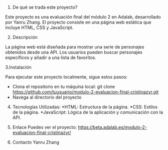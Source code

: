 1. De qué se trada este proyecto?

Este proyecto es una evaluación final del módulo 2 en Adalab, desarrollado por Yanru Zhang. El proyecto consiste en una página web estática que incluye HTML, CSS y JavaScript.

2. Descripción

La página web está diseñada para mostrar una serie de personajes obtenidos desde una API. Los usuarios pueden buscar personajes específicos y añadir a una lista de favoritos.

3.Instalación

Para ejecutar este proyecto localmente, sigue estos pasos:
* Clona el repositorio en tu máquina local: git clone https://github.com/tuusuario/modulo-2-evaluacion-final-cristinazyr.git
* Navega al directorio del proyecto

4. Tecnologías Utilizadas:
*HTML: Estructura de la página.
*CSS: Estilos de la página.
*JavaScript: Lógica de la aplicación y comunicación con la API.

5. Enlace
Puedes ver el proyecto: https://beta.adalab.es/modulo-2-evaluacion-final-cristinazyr/

6. Contacto
Yanru Zhang
